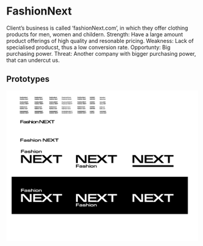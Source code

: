 # FashionNext

Client’s business is called ‘fashionNext.com’, in which they offer clothing products for men, women and childern.
Strength: Have a large amount product offerings of high quality and resonable pricing.
Weakness: Lack of specialised producst, thus a low conversion rate.
Opportunty: Big purchasing power.
Threat: Another company with bigger purchasing power, that can undercut us.

## Prototypes
![alt text](https://github.com/JoshuasProgramming/FashionNext/blob/main/prototypes/FashionNext_day_1.png)
